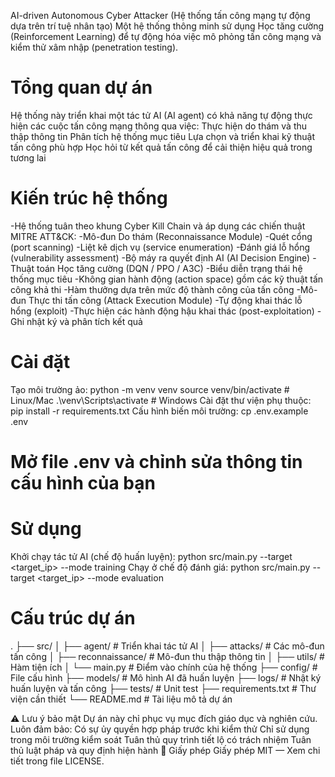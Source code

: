 AI-driven Autonomous Cyber Attacker
(Hệ thống tấn công mạng tự động dựa trên trí tuệ nhân tạo)
Một hệ thống thông minh sử dụng Học tăng cường (Reinforcement Learning) để tự động hóa việc mô phỏng tấn công mạng và kiểm thử xâm nhập (penetration testing).
# Tổng quan dự án
Hệ thống này triển khai một tác tử AI (AI agent) có khả năng tự động thực hiện các cuộc tấn công mạng thông qua việc:
Thực hiện do thám và thu thập thông tin
Phân tích hệ thống mục tiêu
Lựa chọn và triển khai kỹ thuật tấn công phù hợp
Học hỏi từ kết quả tấn công để cải thiện hiệu quả trong tương lai
# Kiến trúc hệ thống
-Hệ thống tuân theo khung Cyber Kill Chain và áp dụng các chiến thuật MITRE ATT&CK:
-Mô-đun Do thám (Reconnaissance Module)
-Quét cổng (port scanning)
-Liệt kê dịch vụ (service enumeration)
-Đánh giá lỗ hổng (vulnerability assessment)
-Bộ máy ra quyết định AI (AI Decision Engine)
-Thuật toán Học tăng cường (DQN / PPO / A3C)
-Biểu diễn trạng thái hệ thống mục tiêu
-Không gian hành động (action space) gồm các kỹ thuật tấn công khả thi
-Hàm thưởng dựa trên mức độ thành công của tấn công
-Mô-đun Thực thi tấn công (Attack Execution Module)
-Tự động khai thác lỗ hổng (exploit)
-Thực hiện các hành động hậu khai thác (post-exploitation)
-Ghi nhật ký và phân tích kết quả
# Cài đặt
Tạo môi trường ảo:
python -m venv venv
source venv/bin/activate  # Linux/Mac
.\venv\Scripts\activate   # Windows
Cài đặt thư viện phụ thuộc:
pip install -r requirements.txt
Cấu hình biến môi trường:
cp .env.example .env
# Mở file .env và chỉnh sửa thông tin cấu hình của bạn
# Sử dụng
Khởi chạy tác tử AI (chế độ huấn luyện):
python src/main.py --target <target_ip> --mode training
Chạy ở chế độ đánh giá:
python src/main.py --target <target_ip> --mode evaluation
# Cấu trúc dự án
.
├── src/
│   ├── agent/           # Triển khai tác tử AI
│   ├── attacks/         # Các mô-đun tấn công
│   ├── reconnaissance/  # Mô-đun thu thập thông tin
│   ├── utils/            # Hàm tiện ích
│   └── main.py           # Điểm vào chính của hệ thống
├── config/               # File cấu hình
├── models/                # Mô hình AI đã huấn luyện
├── logs/                  # Nhật ký huấn luyện và tấn công
├── tests/                 # Unit test
├── requirements.txt       # Thư viện cần thiết
└── README.md               # Tài liệu mô tả dự án

⚠️ Lưu ý bảo mật
Dự án này chỉ phục vụ mục đích giáo dục và nghiên cứu. Luôn đảm bảo:
Có sự ủy quyền hợp pháp trước khi kiểm thử
Chỉ sử dụng trong môi trường kiểm soát
Tuân thủ quy trình tiết lộ có trách nhiệm
Tuân thủ luật pháp và quy định hiện hành
📜 Giấy phép
Giấy phép MIT — Xem chi tiết trong file LICENSE.